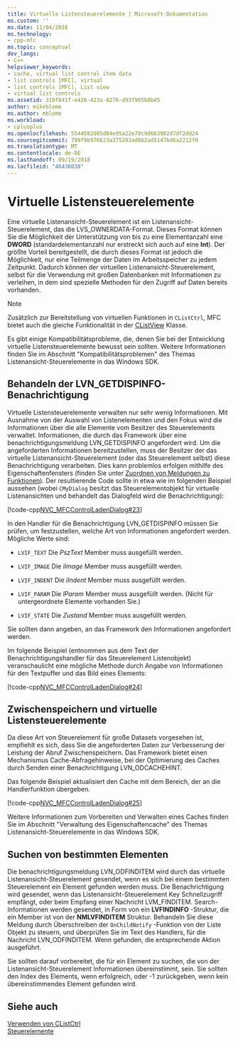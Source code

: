 ```yaml
---
title: Virtuelle Listensteuerelemente | Microsoft-Dokumentation
ms.custom: ''
ms.date: 11/04/2016
ms.technology:
- cpp-mfc
ms.topic: conceptual
dev_langs:
- C++
helpviewer_keywords:
- cache, virtual list control item data
- list controls [MFC], virtual
- list controls [MFC], List view
- virtual list controls
ms.assetid: 319f841f-e426-423a-8276-d93f965b0b45
author: mikeblome
ms.author: mblome
ms.workload:
- cplusplus
ms.openlocfilehash: 5544582d65d84e95a22e78c9d663902d7df2dd24
ms.sourcegitcommit: 799f9b976623a375203ad8b2ad5147bd6a2212f0
ms.translationtype: MT
ms.contentlocale: de-DE
ms.lasthandoff: 09/19/2018
ms.locfileid: "46436038"
---
```

# <a name="virtual-list-controls"></a>Virtuelle Listensteuerelemente

Eine virtuelle Listenansicht-Steuerelement ist ein Listenansicht-Steuerelement, das die LVS_OWNERDATA-Format. Dieses Format können Sie die Möglichkeit der Unterstützung von bis zu eine Elementanzahl eine **DWORD** (standardelementanzahl nur erstreckt sich auch auf eine **Int**). Der größte Vorteil bereitgestellt, die durch dieses Format ist jedoch die Möglichkeit, nur eine Teilmenge der Daten im Arbeitsspeicher zu jedem Zeitpunkt. Dadurch können der virtuellen Listenansicht-Steuerelement, selbst für die Verwendung mit großen Datenbanken mit Informationen zu verleihen, in dem sind spezielle Methoden für den Zugriff auf Daten bereits vorhanden.

> [!NOTE]
>  Zusätzlich zur Bereitstellung von virtuellen Funktionen in `CListCtrl`, MFC bietet auch die gleiche Funktionalität in der [CListView](../mfc/reference/clistview-class.md) Klasse.

Es gibt einige Kompatibilitätsprobleme, die, denen Sie bei der Entwicklung virtuelle Listensteuerelemente bewusst sein sollten. Weitere Informationen finden Sie im Abschnitt "Kompatibilitätsproblemen" des Themas Listenansicht-Steuerelemente in das Windows SDK.

## <a name="handling-the-lvngetdispinfo-notification"></a>Behandeln der LVN_GETDISPINFO-Benachrichtigung

Virtuelle Listensteuerelemente verwalten nur sehr wenig Informationen. Mit Ausnahme von der Auswahl von Listenelementen und den Fokus wird die Informationen über die alle Elemente vom Besitzer des Steuerelements verwaltet. Informationen, die durch das Framework über eine benachrichtigungsmeldung LVN_GETDISPINFO angefordert wird. Um die angeforderten Informationen bereitzustellen, muss der Besitzer der das virtuelle Listenansicht-Steuerelement (oder das Steuerelement selbst) diese Benachrichtigung verarbeiten. Dies kann problemlos erfolgen mithilfe des Eigenschaftenfensters (finden Sie unter [Zuordnen von Meldungen zu Funktionen](../mfc/reference/mapping-messages-to-functions.md)). Der resultierende Code sollte in etwa wie im folgenden Beispiel aussehen (wobei `CMyDialog` besitzt das Steuerelementobjekt für virtuelle Listenansichten und behandelt das Dialogfeld wird die Benachrichtigung):

[!code-cpp[NVC_MFCControlLadenDialog#23](../mfc/codesnippet/cpp/virtual-list-controls_1.cpp)]

In den Handler für die Benachrichtigung LVN_GETDISPINFO müssen Sie prüfen, um festzustellen, welche Art von Informationen angefordert werden. Mögliche Werte sind:

- `LVIF_TEXT` Die *PszText* Member muss ausgefüllt werden.

- `LVIF_IMAGE` Die *iImage* Member muss ausgefüllt werden.

- `LVIF_INDENT` Die *iIndent* Member muss ausgefüllt werden.

- `LVIF_PARAM` Die *lParam* Member muss ausgefüllt werden. (Nicht für untergeordnete Elemente vorhanden Sie.)

- `LVIF_STATE` Die *Zustand* Member muss ausgefüllt werden.

Sie sollten dann angeben, an das Framework den Informationen angefordert werden.

Im folgende Beispiel (entnommen aus dem Text der Benachrichtigungshandler für das Steuerelement Listenobjekt) veranschaulicht eine mögliche Methode durch Angabe von Informationen für den Textpuffer und das Bild eines Elements:

[!code-cpp[NVC_MFCControlLadenDialog#24](../mfc/codesnippet/cpp/virtual-list-controls_2.cpp)]

## <a name="caching-and-virtual-list-controls"></a>Zwischenspeichern und virtuelle Listensteuerelemente

Da diese Art von Steuerelement für große Datasets vorgesehen ist, empfiehlt es sich, dass Sie die angeforderten Daten zur Verbesserung der Leistung der Abruf Zwischenspeichern. Das Framework bietet einen Mechanismus Cache-Abfragehinweise, bei der Optimierung des Caches durch Senden einer Benachrichtigung LVN_ODCACHEHINT.

Das folgende Beispiel aktualisiert den Cache mit dem Bereich, der an die Handlerfunktion übergeben.

[!code-cpp[NVC_MFCControlLadenDialog#25](../mfc/codesnippet/cpp/virtual-list-controls_3.cpp)]

Weitere Informationen zum Vorbereiten und Verwalten eines Caches finden Sie im Abschnitt "Verwaltung des Eigenschaftencache" des Themas Listenansicht-Steuerelemente in das Windows SDK.

## <a name="finding-specific-items"></a>Suchen von bestimmten Elementen

Die benachrichtigungsmeldung LVN_ODFINDITEM wird durch das virtuelle Listenansicht-Steuerelement gesendet, wenn es sich bei einem bestimmten Steuerelement ein Element gefunden werden muss. Die Benachrichtigung wird gesendet, wenn das Listenansicht-Steuerelement Key Schnellzugriff empfängt, oder beim Empfang einer Nachricht LVM_FINDITEM. Search-Informationen werden gesendet, in Form von ein **LVFINDINFO** -Struktur, die ein Member ist von der **NMLVFINDITEM** Struktur. Behandeln Sie diese Meldung durch Überschreiben der `OnChildNotify` -Funktion von der Liste Objekt zu steuern, und überprüfen Sie im Text des Handlers, für die Nachricht LVN_ODFINDITEM. Wenn gefunden, die entsprechende Aktion ausgeführt.

Sie sollten darauf vorbereitet, die für ein Element zu suchen, die von der Listenansicht-Steuerelement Informationen übereinstimmt, sein. Sie sollten den Index des Elements, wenn erfolgreich, oder -1 zurückgeben, wenn kein übereinstimmendes Element gefunden wird.

## <a name="see-also"></a>Siehe auch

[Verwenden von CListCtrl](../mfc/using-clistctrl.md)<br/>
[Steuerelemente](../mfc/controls-mfc.md)


